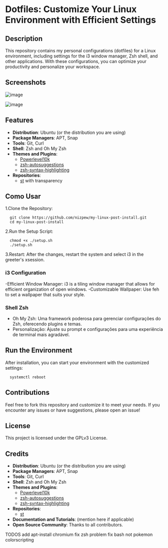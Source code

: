 
# Dotfiles: Customize Your Linux Environment with Efficient Settings

## Description

This repository contains my personal configurations (dotfiles) for a Linux environment, including settings for the i3 window manager, Zsh shell, and other applications. With these configurations, you can optimize your productivity and personalize your workspace.

## Screenshots

![image](https://github.com/user-attachments/assets/492bf385-005f-467a-bda8-5df643c22fba)

![image](https://github.com/user-attachments/assets/ae9cb264-6e2e-4631-9b76-3273bdcf011b)

## Features
- **Distribution**: Ubuntu (or the distribution you are using)
- **Package Managers**: APT, Snap
- **Tools**: Git, Curl
- **Shell**: Zsh and Oh My Zsh
- **Themes and Plugins**:
  - [Powerlevel10k](https://github.com/romkatv/powerlevel10k)
  - [zsh-autosuggestions](https://github.com/zsh-users/zsh-autosuggestions)
  - [zsh-syntax-highlighting](https://github.com/zsh-users/zsh-syntax-highlighting)
- **Repositories**:
  - [st](https://github.com/mrdotx/st) with transparency


## Como Usar

1.Clone the Repository:


      git clone https://github.com/nizpew/my-linux-post-install.git
      cd my-linux-post-install
2.Run the Setup Script:

      
      chmod +x ./setup.sh
      ./setup.sh
3.Restart: After the changes, restart the system and select i3 in the greeter's xsession.






### i3 Configuration

-Efficient Window Manager: i3 is a tiling window manager that allows for efficient organization of open windows.
-Customizable Wallpaper: Use feh to set a wallpaper that suits your style.


### Shell Zsh

- Oh My Zsh: Uma framework poderosa para gerenciar configurações do Zsh, oferecendo plugins e temas.
- Personalização: Ajuste su prompt e configurações para uma experiência de terminal mais agradável.




## Run the Environment
After installation, you can start your environment with the customized settings:
   
      systemctl reboot
      


## Contributions
Feel free to fork this repository and customize it to meet your needs. If you encounter any issues or have suggestions, please open an issue!

## License
This project is licensed under the GPLv3 License.


## Credits

- **Distribution**: Ubuntu (or the distribution you are using)
- **Package Managers**: APT, Snap
- **Tools**: Git, Curl
- **Shell**: Zsh and Oh My Zsh
- **Themes and Plugins**:
  - [Powerlevel10k](https://github.com/romkatv/powerlevel10k)
  - [zsh-autosuggestions](https://github.com/zsh-users/zsh-autosuggestions)
  - [zsh-syntax-highlighting](https://github.com/zsh-users/zsh-syntax-highlighting)
- **Repositories**:
  - [st](https://github.com/mrdotx/st)
- **Documentation and Tutorials**: (mention here if applicable)
- **Open Source Community**: Thanks to all contributors.

TODOS
add apt-install chromium
fix zsh problem
fix bash not pokemon colorscripting
